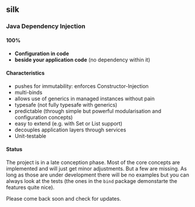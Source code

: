 ## silk

### Java Dependency Injection

#### 100%
- **Configuration in code**
- **beside your application code** (no dependency within it)

#### Characteristics
- pushes for immutability: enforces Constructor-Injection
- multi-binds
- allows use of generics in managed instances without pain
- typesafe (not fully typesafe with generics)
- predictable (through simple but powerful modularisation and configuration concepts)
- easy to extend (e.g. with Set or List support)
- decouples application layers through services
- Unit-testable 

#### Status
The project is in a late conception phase. Most of the core concepts are implemented and will just get minor adjustments. But a few are missing. As long as those are under development there will be no examples but you can always look at the tests (the ones in the `bind` package demonstarte the features quite nice).

Please come back soon and check for updates. 